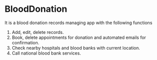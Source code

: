 # BloodDonation
It is a blood donation records managing app with the following functions
1) Add, edit, delete records.
2) Book, delete appointments for donation and automated emails for confirmation.
3) Check nearby hospitals and blood banks with current location.
4) Call national blood bank services.
